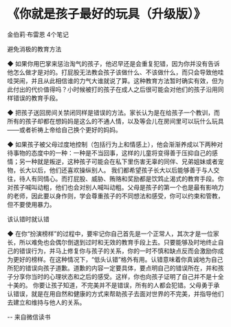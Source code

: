 # 《你就是孩子最好的玩具（升级版）》

金伯莉·布雷恩
4个笔记

避免消极的教育方法

◆ 如果你用巴掌来惩治淘气的孩子，他迟早还是会重复犯错，因为你并没有告诉他怎么做才是对的。打屁股无法教会孩子该做什么、不该做什么，而只会导致他哇哇哭闹，并且从此相信谁的力气大谁就说了算。这种教育方法暂时确实有效，但为此付出的代价值得吗？小时候被打的孩子在成人之后很可能会对他们的孩子沿用同样错误的教育手段。

◆ 把孩子送回房间关禁闭同样是错误的方法。家长认为是在给孩子一个教训，而所有的孩子却都在想妈妈是这么的不通人情，以及等会儿在房间里可以玩什么玩具——或者祈祷上帝给自己换个更好的妈妈。


◆ 如果孩子被父母过度地控制（包括行为上和情感上），他会渐渐养成以下两种对待事物的态度中的一种：一种是不当回事，这样的儿童将变得善于压抑自己的感情；另一种就是叛逆，这种孩子可能会在私下里伤害无辜的同伴、兄弟姐妹或者宠物，长大以后，他们还喜欢操纵别人。
我们都希望孩子长大以后能够善于与人交往，待人有同情心。而打屁股、威胁、贿赂和奖励都是饮鸩止渴式的教育手段。你对孩子喊叫动粗，他们也会对别人喊叫动粗。父母是孩子的第一个也是最有影响力的老师，因此要以身作则，学会尊重孩子的不同想法和感受，你可以约束和管教，但不要使用暴力。


该认错时就认错

◆ 在你“扮演榜样”的过程中，要牢记你自己首先是一个正常人，其次才是一位家长，所以难免也会偶尔倒退到过时和无效的教育手段上去。只要能够及时地终止自己的错误行为，并马上修复你与孩子的关系，你的一时不慎和缺点反而会激励你成为更好的榜样。在这种情况下，“低头认错”格外有用。认错意味着你真诚地为自己所犯的错误向孩子道歉。道歉的内容一定要具体，要点明自己的错误所在，并和孩子分享你当时的心理状态和之后的感受。这样，你也向孩子证明了自己并不是十全十美的。
你要让孩子知道，不完美并不是错误，所有的人都会犯错。父母勇于承认错误，就是在用自然和健康的方式来帮助孩子去面对世界的不完美，并指导他们去建立和维持与他人的关系。

-- 来自微信读书
